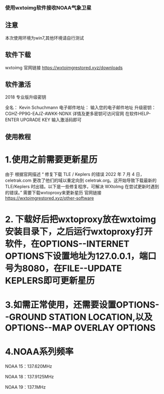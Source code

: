 ### 使用wxtoimg软件接收NOAA气象卫星
## 注意
本次使用环境为win7,其他环境请自行测试
## 软件下载
wxtoimg  官网链接 https://wxtoimgrestored.xyz/downloads
## 软件激活
2018 专业版升级密钥

全名： Kevin Schuchmann
电子邮件地址： 输入您的电子邮件地址
升级密钥： CGHZ-PP9G-EAJZ-AWKK-NDNX
详情及更多密钥可访问官网
在软件HELP-ENTER UPGRADE KEY 输入激活码即可
## 使用教程
# 1.使用之前需要更新星历
 由于 根据官网描述 “ 修复下载 TLE / Keplers 的错误
2022 年 7 月 4 日，celetrak.com 更改了他们的域以重定向到 celetrak.org。这开始导致下载最新的 TLE/Keplers 时出错。以下是一些修复程序，可解决 WXtoImg 在尝试更新时遇到的错误。”
 需要下载wxtoproxy来更新星历
 官网链接  https://wxtoimgrestored.xyz/other-software
# 2. 下载好后把wxtoproxy放在wxtoimg安装目录下，之后运行wxtoproxy打开软件，在OPTIONS--INTERNET OPTIONS下设置地址为127.0.0.1，端口号为8080，在FILE--UPDATE KEPLERS即可更新星历
# 3.如需正常使用，还需要设置OPTIONS--GROUND STATION LOCATION,以及OPTIONS--MAP OVERLAY OPTIONS
# 4.NOAA系列频率
NOAA 15：137.620MHz

NOAA 18：137.9125MHz

NOAA 19：137.1MHz

